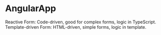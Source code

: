 # AngularApp
Reactive Form: Code-driven, good for complex forms, logic in TypeScript.  Template-driven Form: HTML-driven, simple forms, logic in template.
